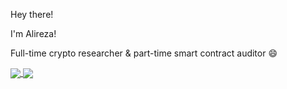 
<!--
**Allarious/Allarious** is a ✨ _special_ ✨ repository because its `README.md` (this file) appears on your GitHub profile.

Here are some ideas to get you started:

- 🔭 I’m currently working on ...
- 🌱 I’m currently learning ...
- 👯 I’m looking to collaborate on ...
- 🤔 I’m looking for help with ...
- 💬 Ask me about ...
- 📫 How to reach me: ...
- 😄 Pronouns: ...
- ⚡ Fun fact: ...
-->


Hey there!

I'm Alireza!

Full-time crypto researcher & part-time smart contract auditor 😄

<div>
  <a href="https://github.com/Allarious/github-readme-stats">
    <img align="center" src="https://github-readme-stats.vercel.app/api?username=Allarious&theme=dracula&show_icons=true" />
  </a>
  <a href="https://github.com/Allarious/convoychat">
    <img align="center" src="https://github-readme-stats.vercel.app/api/top-langs/?username=Allarious&theme=dracula&hide=MATLAB&langs_count=3" />
  </a>
</div>
